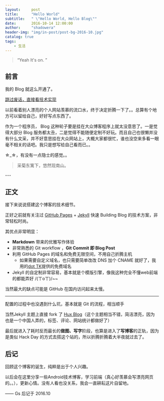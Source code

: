 ```yaml
---
layout:     post
title:      "Hello World"
subtitle:   " \"Hello World, Hello Blog\""
date:       2016-10-14 12:00:00
author:     "shadowera"
header-img: "img/in-post/post-bg-2016-10.jpg"
catalog: true
tags:
    - 生活
---
```


> “Yeah It's on. ”


## 前言

我的 Blog 就这么开通了。

[跳过废话，直接看技术实现 ](#build) 



以前看着别人漂亮的个人网站羡慕的流口水，终于决定折腾一下了。。总算有个地方可以留给自己，好好写点东西了。


作为一个程序员， Blog 这种轮子要是挂在大众博客程序上就太没意思了。一是觉得大部分 Blog 服务都太丑，二是觉得不能随便定制不好玩。而且自己也很懒并没有什么文采，并不好意思挂在大众网站上，大概大家都很忙，谁也没空来多看一眼毫不相关的话吧。我只是想写给自己看而已。。

☆_☆，有没有一点隐士的感觉。。

>采菊东篱下，悠然现南山。


<p id = "build"></p>
---

## 正文

接下来说说搭建这个博客的技术细节。  

正好之前就有关注过 [GitHub Pages](https://pages.github.com/) + [Jekyll](http://jekyllrb.com/) 快速 Building Blog 的技术方案，非常轻松时尚。

其优点非常明显：

* **Markdown** 带来的优雅写作体验
* 非常熟悉的 Git workflow ，**Git Commit 即 Blog Post**
* 利用 GitHub Pages 的域名和免费无限空间，不用自己折腾主机
	* 如果需要自定义域名，也只需要简单改改 DNS 加个 CNAME 就好了，我用的[dot TK](http://www.dot.tk/)提供的免费域名
* Jekyll 的自定制非常容易，基本就是个模版引擎，像我这种完全不懂web前端的都能弄好  /(ㄒoㄒ)/~~


当然最大的缺点可能是 GitHub 在国内访问起来太慢。

---

配置的过程中也没遇到什么坑，基本就是 Git 的流程，相当顺手

当然Jekyll 主题上直接 fork 了  [Hux Blog](https://github.com/Huxpro/huxpro.github.io)（这个主题相当不错，简洁漂亮，因为也是一个中国人弄的，标签、评论、网站统计都做好了）

最后就进入了耗时反而最长的**做图、写字**阶段，也算是进入了**写博客**的正轨，因为是类似 Hack Day 的方式去搭这个站的，所以折腾折腾着大半夜就过去了。


## 后记

回顾这个博客的诞生，纯粹是出于个人兴趣。

以后会在这里分享一些Android技术博客，学习前端（真心好羡慕会写漂亮网页的。。），更新心情。没有人看也没关系，我会一直耕耘这片自留地。

—— Gs 后记于 2016.10


